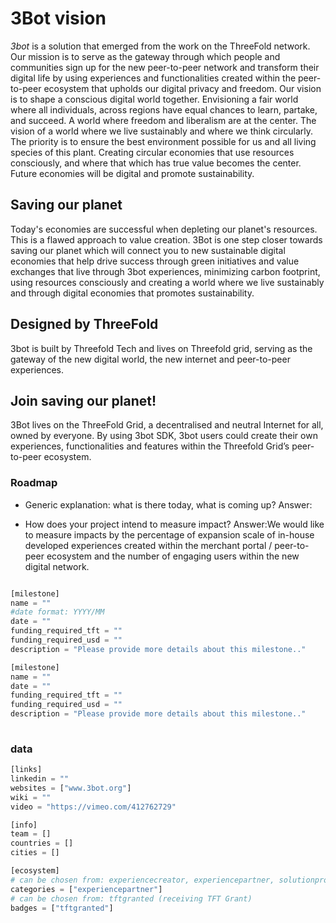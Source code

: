 # 3Bot vision


*3bot* is a solution that emerged from the work on the ThreeFold network. Our mission is to serve as the gateway through which people and communities sign up for the new peer-to-peer network and transform their digital life by using experiences and functionalities created within the peer-to-peer ecosystem that upholds our digital privacy and freedom.
Our vision is to shape a conscious digital world together. Envisioning a fair world where all individuals, across regions have equal chances to learn, partake, and succeed. A world where freedom and liberalism are at the center. The vision of a world where we live sustainably and where we think circularly. The priority is to ensure the best environment possible for us and all living species of this plant. Creating circular economies that use resources consciously, and where that which has true value becomes the center. Future economies will be digital and promote sustainability.


## Saving our planet

Today's economies are successful when depleting our planet's resources. This is a flawed approach to value creation. 3Bot is one step closer towards saving our planet which will connect you to new sustainable digital economies that help drive success through green initiatives and value exchanges that live through 3bot experiences, minimizing carbon footprint, using resources consciously and creating a world where we live sustainably and through digital economies that promotes sustainability.

 ## Designed by ThreeFold  

3bot is built by Threefold Tech and lives on Threefold grid, serving as the gateway of the new digital world, the new internet and peer-to-peer experiences.

 ## Join saving our planet!

3Bot lives on the ThreeFold Grid, a decentralised and neutral Internet for all, owned by everyone. By using 3bot SDK, 3bot users could create their own experiences, functionalities and features within the Threefold Grid’s peer-to-peer ecosystem.



### Roadmap

- Generic explanation: what is there today, what is coming up?
Answer:

- How does your project intend to measure impact?
Answer:We would like to measure impacts by the percentage of expansion scale of in-house developed experiences created within the merchant portal / peer-to-peer ecosystem and the number of engaging users within the new digital network.



```python

[milestone]
name = ""
#date format: YYYY/MM 
date = ""
funding_required_tft = ""
funding_required_usd = ""
description = "Please provide more details about this milestone.."

[milestone]
name = ""
date = ""
funding_required_tft = ""
funding_required_usd = ""
description = "Please provide more details about this milestone.."
    
```

### data

```python
[links]
linkedin = ""
websites = ["www.3bot.org"]
wiki = ""
video = "https://vimeo.com/412762729"

[info]
team = []
countries = []
cities = []

[ecosystem]
# can be chosen from: experiencecreator, experiencepartner, solutionprovider, farmer, systemintegrator
categories = ["experiencepartner"]
# can be chosen from: tftgranted (receiving TFT Grant)
badges = ["tftgranted"]

```
